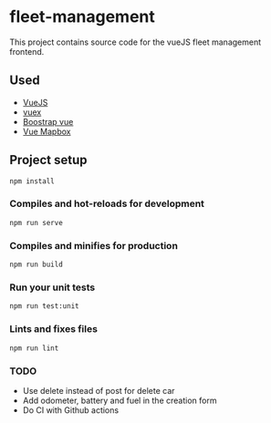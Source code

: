 # fleet-management

This project contains source code for the vueJS fleet management frontend. 

## Used

* [VueJS](https://vuejs.org/)
* [vuex](https://vuex.vuejs.org/)
* [Boostrap vue](https://bootstrap-vue.org/)
* [Vue Mapbox](https://soal.github.io/vue-mapbox/)

## Project setup
```
npm install
```

### Compiles and hot-reloads for development
```
npm run serve
```

### Compiles and minifies for production
```
npm run build
```

### Run your unit tests
```
npm run test:unit
```

### Lints and fixes files
```
npm run lint
```

### TODO
- Use delete instead of post for delete car
- Add odometer, battery and fuel in the creation form
- Do CI with Github actions
